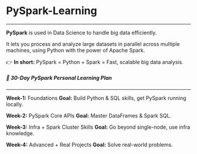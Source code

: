# PySpark-Learning

---

**PySpark** is used in Data Science to handle big data efficiently.

It lets you process and analyze large datasets in parallel across multiple machines, using Python with the power of Apache Spark.

👉 **In short:** PySpark = Python + Spark = Fast, scalable big data analysis.

##### 🚀 30-Day PySpark Personal Learning Plan
---
**Week-1:** Foundations
**Goal:** Build Python & SQL skills, get PySpark running locally.

**Week-2:** PySpark Core APIs
**Goal:** Master DataFrames & Spark SQL.

**Week-3:**  Infra + Spark Cluster Skills
**Goal:** Go beyond single-node, use infra knowledge.

**Week-4:**  Advanced + Real Projects
**Goal:** Solve real-world problems.